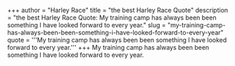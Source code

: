 +++
author = "Harley Race"
title = "the best Harley Race Quote"
description = "the best Harley Race Quote: My training camp has always been been something I have looked forward to every year."
slug = "my-training-camp-has-always-been-been-something-i-have-looked-forward-to-every-year"
quote = '''My training camp has always been been something I have looked forward to every year.'''
+++
My training camp has always been been something I have looked forward to every year.
